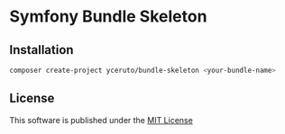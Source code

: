 # Symfony Bundle Skeleton

## Installation

```bash
composer create-project yceruto/bundle-skeleton <your-bundle-name>
```

## License

This software is published under the [MIT License](LICENSE)
